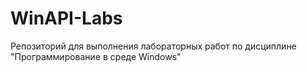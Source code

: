 # WinAPI-Labs
Репозиторий для выполнения лабораторных работ по дисциплине "Программирование в среде Windows"

